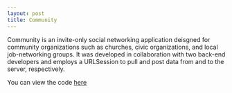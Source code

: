 ```yaml
---
layout: post
title: Community
---
```


Community is an invite-only social networking application deisgned for community organizations such as churches, civic organizations, and local job-networking groups. It was developed in collaboration with two back-end developers and employs a URLSession to pull and post data from and to the server, respectively.

You can view the code [here](https://github.com/TIYCodeZero/CommunityAppiOS)


